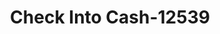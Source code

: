 ---
f_zip-code: 22980
f_state-code: VA
title: Check Into Cash-12539
f_phone: 540-942-2704
f_city-only: Waynesboro
f_address: 113 Lew Dewitt Blvd Waynesboro
f_location-unique-id: '12539'
slug: check-into-cash-12539
updated-on: '2024-05-30T13:46:58.046Z'
created-on: '2024-05-30T13:36:59.803Z'
published-on: '2024-05-30T13:54:32.469Z'
f_city-state: cms/city/waynesboro-va.md
f_company: cms/company/check-into-cash.md
f_state: cms/state/virginia.md
layout: '[payday-loan].html'
tags: payday-loan
---